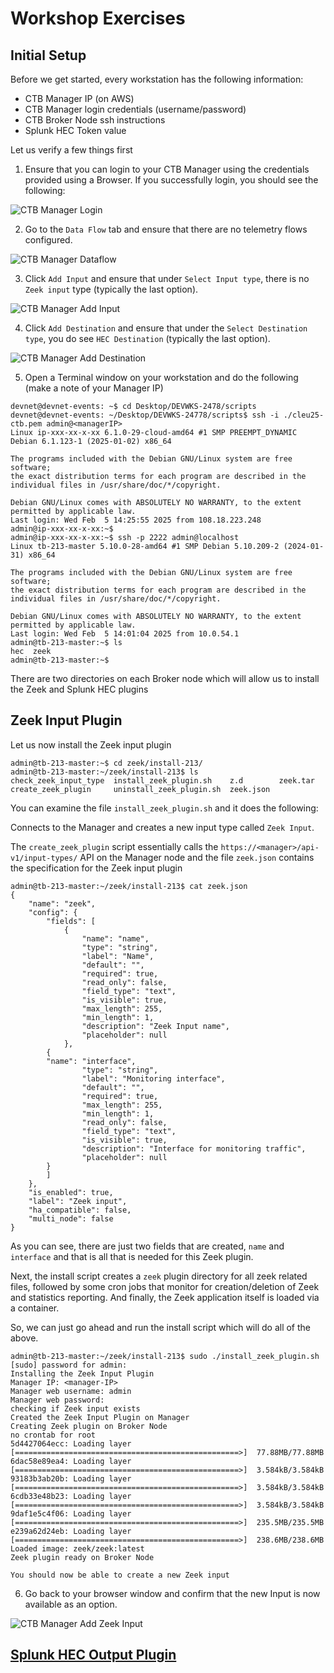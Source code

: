 # Workshop Exercises

## Initial Setup

Before we get started, every workstation has the following information:

* CTB Manager IP (on AWS)
* CTB Manager login credentials (username/password)
* CTB Broker Node ssh instructions
* Splunk HEC Token value

Let us verify a few things first

1. Ensure that you can login to your CTB Manager using the credentials provided using a Browser. If you successfully login, you should see the following:

![CTB Manager Login](images/2.1-ctb-manager-login.jpeg)

2. Go to the `Data Flow` tab and ensure that there are no telemetry flows configured. 

![CTB Manager Dataflow](images/2.2-ctb-manager-dataflow.jpeg)

3. Click `Add Input` and ensure that under `Select Input type`, there is no `Zeek input` type (typically the last option).

![CTB Manager Add Input](images/2.3-ctb-manager-no-zeek.jpeg)

4.  Click `Add Destination` and ensure that under the `Select Destination type`, you do see `HEC Destination` (typically the last option).

![CTB Manager Add Destination](images/2.4-ctb-manager-hec.jpeg)

5. Open a Terminal window on your workstation and do the following (make a note of your Manager IP)

```
devnet@devnet-events: ~$ cd Desktop/DEVWKS-2478/scripts
devnet@devnet-events: ~/Desktop/DEVWKS-24778/scripts$ ssh -i ./cleu25-ctb.pem admin@<managerIP>
Linux ip-xxx-xx-x-xx 6.1.0-29-cloud-amd64 #1 SMP PREEMPT_DYNAMIC Debian 6.1.123-1 (2025-01-02) x86_64

The programs included with the Debian GNU/Linux system are free software;
the exact distribution terms for each program are described in the
individual files in /usr/share/doc/*/copyright.

Debian GNU/Linux comes with ABSOLUTELY NO WARRANTY, to the extent
permitted by applicable law.
Last login: Wed Feb  5 14:25:55 2025 from 108.18.223.248
admin@ip-xxx-xx-x-xx:~$
admin@ip-xxx-xx-x-xx:~$ ssh -p 2222 admin@localhost
Linux tb-213-master 5.10.0-28-amd64 #1 SMP Debian 5.10.209-2 (2024-01-31) x86_64

The programs included with the Debian GNU/Linux system are free software;
the exact distribution terms for each program are described in the
individual files in /usr/share/doc/*/copyright.

Debian GNU/Linux comes with ABSOLUTELY NO WARRANTY, to the extent
permitted by applicable law.
Last login: Wed Feb  5 14:01:04 2025 from 10.0.54.1
admin@tb-213-master:~$ ls
hec  zeek
admin@tb-213-master:~$ 
```

There are two directories on each Broker node which will allow us to install the Zeek and Splunk HEC plugins

## Zeek Input Plugin

Let us now install the Zeek input plugin
```
admin@tb-213-master:~$ cd zeek/install-213/
admin@tb-213-master:~/zeek/install-213$ ls
check_zeek_input_type  install_zeek_plugin.sh    z.d        zeek.tar
create_zeek_plugin     uninstall_zeek_plugin.sh  zeek.json
```

You can examine the file `install_zeek_plugin.sh` and it does the following:

Connects to the Manager and creates a new input type called `Zeek Input`. 

The `create_zeek_plugin` script essentially calls the `https://<manager>/api-v1/input-types/` API on the Manager node and the file `zeek.json` contains the specification for the Zeek input plugin
```
admin@tb-213-master:~/zeek/install-213$ cat zeek.json 
{
    "name": "zeek",
    "config": {
        "fields": [
            {
                "name": "name",
                "type": "string",
                "label": "Name",
                "default": "",
                "required": true,
                "read_only": false,
                "field_type": "text",
                "is_visible": true,
                "max_length": 255,
                "min_length": 1,
                "description": "Zeek Input name",
                "placeholder": null
            },
	    {
		"name": "interface",
                "type": "string",
                "label": "Monitoring interface",
                "default": "",
                "required": true,
                "max_length": 255,
                "min_length": 1,
                "read_only": false,
                "field_type": "text",
                "is_visible": true,
                "description": "Interface for monitoring traffic",
                "placeholder": null
	    }
        ]
    },
    "is_enabled": true,
    "label": "Zeek input",
    "ha_compatible": false,
    "multi_node": false
}
```
As you can see, there are just two fields that are created, `name` and `interface` and that is all that is needed for this Zeek plugin.

Next, the install script creates a `zeek` plugin directory for all zeek related files, followed by some cron jobs that monitor for creation/deletion of Zeek and statistics reporting. And finally, the Zeek application itself is loaded via a container.

So, we can just go ahead and run the install script which will do all of the above.
```
admin@tb-213-master:~/zeek/install-213$ sudo ./install_zeek_plugin.sh 
[sudo] password for admin: 
Installing the Zeek Input Plugin
Manager IP: <manager-IP>
Manager web username: admin
Manager web password: 
checking if Zeek input exists
Created the Zeek Input Plugin on Manager
Creating Zeek plugin on Broker Node
no crontab for root
5d4427064ecc: Loading layer [==================================================>]  77.88MB/77.88MB
6dac58e89ea4: Loading layer [==================================================>]  3.584kB/3.584kB
93183b3ab20b: Loading layer [==================================================>]  3.584kB/3.584kB
6cdb33e48b23: Loading layer [==================================================>]  3.584kB/3.584kB
9daf1e5c4f06: Loading layer [==================================================>]  235.5MB/235.5MB
e239a62d24eb: Loading layer [==================================================>]  238.6MB/238.6MB
Loaded image: zeek/zeek:latest
Zeek plugin ready on Broker Node

You should now be able to create a new Zeek input
```

6. Go back to your browser window and confirm that the new Input is now available as an option.

![CTB Manager Add Zeek Input](images/2.6-ctb-manager-new-zeek.jpeg)

## [Splunk HEC Output Plugin](03-Zeek-Splunk-HEC-Output-Plugin.md)